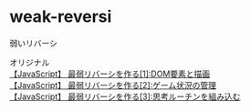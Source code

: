 # weak-reversi
弱いリバーシ

オリジナル  
[【JavaScript】 最弱リバーシを作る[1]:DOM要素と描画](https://note.affi-sapo-sv.com/js-reversi-s1.php)  
[【JavaScript】 最弱リバーシを作る[2]:ゲーム状況の管理](https://note.affi-sapo-sv.com/js-reversi-s2.php)  
[【JavaScript】 最弱リバーシを作る[3]:思考ルーチンを組み込む](https://note.affi-sapo-sv.com/js-reversi-s3.php)  


